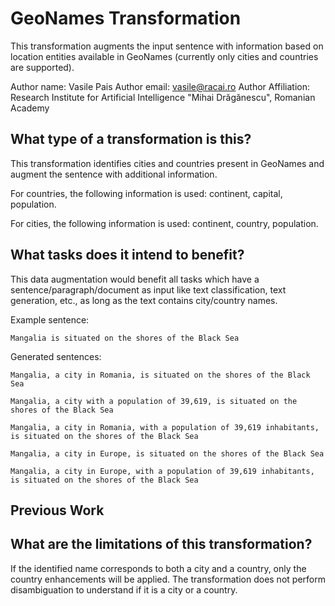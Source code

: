 # GeoNames Transformation
This transformation augments the input sentence with information based on location entities available in GeoNames (currently only cities and countries are supported).

Author name: Vasile Pais
Author email: vasile@racai.ro
Author Affiliation: Research Institute for Artificial Intelligence "Mihai Drăgănescu", Romanian Academy

## What type of a transformation is this?
This transformation identifies cities and countries present in GeoNames and augment the sentence with additional information.

For countries, the following information is used: continent, capital, population.

For cities, the following information is used: continent, country, population.


## What tasks does it intend to benefit?
This data augmentation would benefit all tasks which have a sentence/paragraph/document as input like text classification, 
text generation, etc., as long as the text contains city/country names.

Example sentence:

```Mangalia is situated on the shores of the Black Sea```

Generated sentences:

```Mangalia, a city in Romania, is situated on the shores of the Black Sea```

```Mangalia, a city with a population of 39,619, is situated on the shores of the Black Sea```

```Mangalia, a city in Romania, with a population of 39,619 inhabitants, is situated on the shores of the Black Sea```

```Mangalia, a city in Europe, is situated on the shores of the Black Sea```

```Mangalia, a city in Europe, with a population of 39,619 inhabitants, is situated on the shores of the Black Sea```


## Previous Work


## What are the limitations of this transformation?
If the identified name corresponds to both a city and a country, only the country enhancements will be applied. The transformation does not perform disambiguation to understand if it is a city or a country.